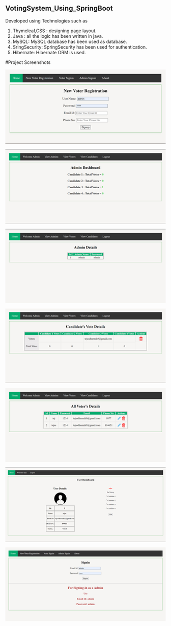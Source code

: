 ## VotingSystem_Using_SpringBoot
Developed using Technologies such as
1. Thymeleaf,CSS : designing page layout.
2. Java : all the logic has been written in java.
3. MySQL: MySQL database has been used as database.
4. SringSecurity: SpringSecurity has been used for authentication.
5. Hibernate: Hibernate ORM is used.

#Project Screenshots

![App Screenshot](https://github.com/TejasDharmik12/VotingSystem_Using_SpringBoot/blob/main/project_ss/New_Voter_Registration.png)

![App Screenshot](https://github.com/TejasDharmik12/VotingSystem_Using_SpringBoot/blob/main/project_ss/admin_dashboard.png)

![App Screenshot](https://github.com/TejasDharmik12/VotingSystem_Using_SpringBoot/blob/main/project_ss/admin_details.png)

![App Screenshot](https://github.com/TejasDharmik12/VotingSystem_Using_SpringBoot/blob/main/project_ss/candidates_vote_details.png)

![App Screenshot](https://github.com/TejasDharmik12/VotingSystem_Using_SpringBoot/blob/main/project_ss/voter's_details.png)

![App Screenshot](https://github.com/TejasDharmik12/VotingSystem_Using_SpringBoot/blob/main/project_ss/voter_dashboard.png)

![App Screenshot](https://github.com/TejasDharmik12/VotingSystem_Using_SpringBoot/blob/main/project_ss/voter_signin.png)
